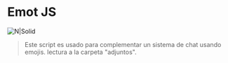 # Emot JS
![N|Solid](http://damiancipolat.com/images/emotjs.png)

>Este script es usado para complementar un sistema de chat usando emojis.
 lectura a la carpeta "adjuntos".
